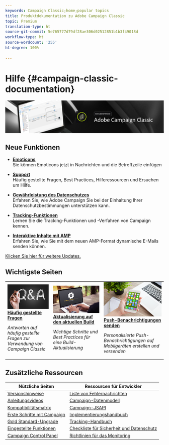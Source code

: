 ```yaml
---
keywords: Campaign Classic;home;popular topics
title: Produktdokumentation zu Adobe Campaign Classic
topic: Premium
translation-type: ht
source-git-commit: 5e765777d79df28ae306d02512851b1b3f49018d
workflow-type: ht
source-wordcount: '255'
ht-degree: 100%

---
```



# Hilfe {#campaign-classic-documentation}

![](platform/using/assets/do-not-localize/banner_acc_doc.jpg)

## Neue Funktionen

* **[Emoticons](delivery/using/defining-the-email-content.md#inserting-emoticons)**<br/>
Sie können Emoticons jetzt in Nachrichten und die Betreffzeile einfügen

* **[Support](https://helpx.adobe.com/de/campaign/kb/ac-support.html)**<br/>
Häufig gestellte Fragen, Best Practices, Hilferessourcen und Ersuchen um Hilfe.

* **[Gewährleistung des Datenschutzes](https://helpx.adobe.com/de/campaign/kb/campaign-privacy.html)**<br/>
Erfahren Sie, wie Adobe Campaign Sie bei der Einhaltung Ihrer Datenschutzbestimmungen unterstützen kann.

* **[Tracking-Funktionen](https://helpx.adobe.com/de/campaign/kb/acc-tracking.html)**<br/>
Lernen Sie die Tracking-Funktionen und -Verfahren von Campaign kennen.

* **[Interaktive Inhalte mit AMP](delivery/using/defining-interactive-content.md)**<br/>
Erfahren Sie, wie Sie mit dem neuen AMP-Format dynamische E-Mails senden können.

[Klicken Sie hier für weitere Updates.](/help/rn/using/documentation-updates.md)

## Wichtigste Seiten

<table>
<tr>
  <td>
    <a href="platform/using/common-questions.md">
      <img alt="Häufig gestellte Fragen" src="platform/using/assets/FAQ.png"/>
    </a>
    <div>
      <a href="platform/using/common-questions.md">
    <strong>Häufig gestellte Fragen</strong>
    </a>
    </div>
    <p>
    <em>Antworten auf häufig gestellte Fragen zur Verwendung von Campaign Classic</em>
    <p>
  </td>
   <td>
    <a href="https://helpx.adobe.com/de/campaign/kb/acc-build-upgrade.html">
      <img alt="Build-Aktualisierung" src="platform/using/assets/upgrade.png" />
    </a>
    <div>
      <a href="https://helpx.adobe.com/de/campaign/kb/acc-build-upgrade.html">
    <strong>Aktualisierung auf den aktuellen Build</strong>
    </a>
    </div>
    <p>
    <em>Wichtige Schritte und Best Practices für eine Build-Aktualisierung</em>
    <p>
  </td>
  <td>
    <a href="delivery/using/creating-notifications.md">
       <img alt="Push-Benachrichtigungen " src="platform/using/assets/push.png" />
    </a>
    <div>
       <a href="delivery/using/creating-notifications.md">
    <strong>Push-Benachrichtigungen senden</strong>
    </a>
    </div>
    <p>
    <em>Personalisierte Push-Benachrichtigungen auf Mobilgeräten erstellen und versenden</em>
    <p>
  </td>
</tr>
</table>

## Zusätzliche Ressourcen

| Nützliche Seiten | Ressourcen für Entwickler |
|---|---|
| [Versionshinweise](/help/rn/using/latest-release.md) | [Liste von Fehlernachrichten](https://docs.adobe.com/content/help/en/campaign-classic/technicalresources/error_messages/error_codes.html) |
| [Anleitungsvideos](https://docs.adobe.com/content/help/de-DE/campaign-classic-learn/tutorials/overview.html) | [Campaign-Datenmodell](configuration/using/about-data-model.md) |
| [Kompatibilitätsmatrix](https://helpx.adobe.com/de/campaign/kb/compatibility-matrix.html) | [Campaign-JSAPI](https://docs.adobe.com/content/help/en/campaign-classic/technicalresources/api/p-1.html) |
| [Erste Schritte mit Campaign](platform/using/about-adobe-campaign-classic.md) | [Implementierungshandbuch](https://helpx.adobe.com/de/campaign/kb/acc-implementation.html) |
| [Gold Standard-Upgrade ](https://helpx.adobe.com/de/campaign/kb/gold-standard.html) | [Tracking-Handbuch](https://helpx.adobe.com/de/campaign/kb/acc-tracking.html) |
| [Eingestellte Funktionen](https://helpx.adobe.com/de/campaign/kb/deprecated-and-removed-features.html) | [Checkliste für Sicherheit und Datenschutz](https://helpx.adobe.com/de/campaign/kb/acc-security.html) |
| [Campaign Control Panel](https://docs.adobe.com/content/help/de-DE/control-panel/using/control-panel-home.html) | [Richtlinien für das Monitoring](production/using/monitoring-guidelines.md) |
